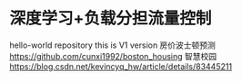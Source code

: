 # 深度学习+负载分担流量控制
hello-world repository this is V1 version
房价波士顿预测
https://github.com/cunxi1992/boston_housing
智慧校园
https://blog.csdn.net/kevincyq_hw/article/details/83445211

